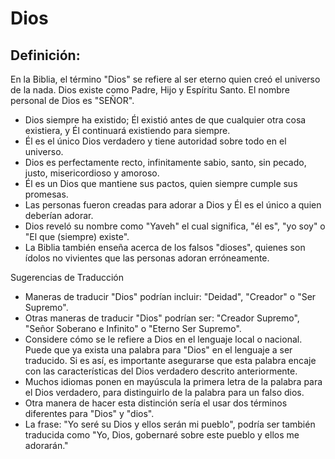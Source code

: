 # Dios

## Definición: 

En la Biblia, el término "Dios" se refiere al ser eterno quien creó el universo de la nada. Dios existe como Padre, Hijo y Espíritu Santo. El nombre personal de Dios es "SEÑOR".

* Dios siempre ha existido; Él existió antes de que cualquier otra cosa existiera, y Él continuará existiendo para siempre.
* Él es el único Dios verdadero y tiene autoridad sobre todo en el universo.
* Dios es perfectamente recto, infinitamente sabio, santo, sin pecado, justo, misericordioso y amoroso.
* Él es un Dios que mantiene sus pactos, quien siempre cumple sus promesas.
* Las personas fueron creadas para adorar a Dios y Él es el único a quien deberían adorar.
* Dios reveló su nombre como "Yaveh" el cual significa, "él es", "yo soy" o "El que (siempre) existe".
* La Biblia también enseña acerca de los falsos "dioses", quienes son ídolos no vivientes que las personas adoran erróneamente.

Sugerencias de Traducción

* Maneras de traducir "Dios" podrían incluir: "Deidad", "Creador" o "Ser Supremo".
* Otras maneras de traducir "Dios" podrían ser: "Creador Supremo", "Señor Soberano e Infinito" o  "Eterno Ser Supremo".
* Considere cómo se le refiere a Dios en el lenguaje local o nacional. Puede que ya exista una palabra para "Dios" en el lenguaje a ser traducido. Si es así, es importante asegurarse que esta palabra encaje con las características del Dios verdadero descrito anteriormente.
* Muchos idiomas ponen en mayúscula la primera letra de la palabra para el Dios verdadero, para distinguirlo de la palabra para un falso dios.
* Otra manera de hacer esta distinción sería el usar dos términos diferentes para "Dios" y "dios".
* La frase: "Yo seré su Dios y ellos serán mi pueblo", podría ser también traducida como "Yo, Dios, gobernaré sobre este pueblo y ellos me adorarán."


